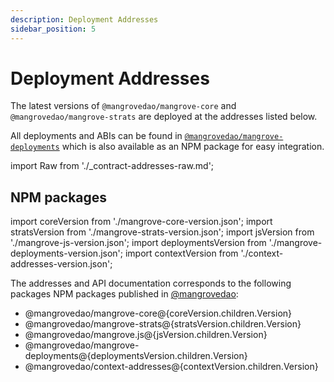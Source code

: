 ```yaml
---
description: Deployment Addresses
sidebar_position: 5
---
```


# Deployment Addresses

The latest versions of `@mangrovedao/mangrove-core` and `@mangrovedao/mangrove-strats` are deployed at the addresses listed below.

All deployments and ABIs can be found in [`@mangrovedao/mangrove-deployments`](https://github.com/mangrovedao/mangrove-deployments/) which is also available as an NPM package for easy integration.

import Raw from './_contract-addresses-raw.md';

<Raw components={props.components} />

## NPM packages

import coreVersion from './mangrove-core-version.json';
import stratsVersion from './mangrove-strats-version.json';
import jsVersion from './mangrove-js-version.json';
import deploymentsVersion from './mangrove-deployments-version.json';
import contextVersion from './context-addresses-version.json';

The addresses and API documentation corresponds to the following packages NPM packages published in [@mangrovedao](https://www.npmjs.com/org/mangrovedao):

<ul>
<li>@mangrovedao/mangrove-core@{coreVersion.children.Version}</li>
<li>@mangrovedao/mangrove-strats@{stratsVersion.children.Version}</li>
<li>@mangrovedao/mangrove.js@{jsVersion.children.Version}</li>
<li>@mangrovedao/mangrove-deployments@{deploymentsVersion.children.Version}</li>
<li>@mangrovedao/context-addresses@{contextVersion.children.Version}</li>
</ul>
